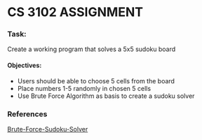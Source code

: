 # CS 3102 ASSIGNMENT
### Task:
Create a working program that solves a 5x5 sudoku board

#### Objectives:
- Users should be able to choose 5 cells from the board
- Place numbers 1-5 randomly in chosen 5 cells
- Use Brute Force Algorithm as basis to create a sudoku solver

### References
[Brute-Force-Sudoku-Solver](https://github.com/bgrohman/Brute-Force-Sudoku-Solver/blob/master/SudokuSolver.py)